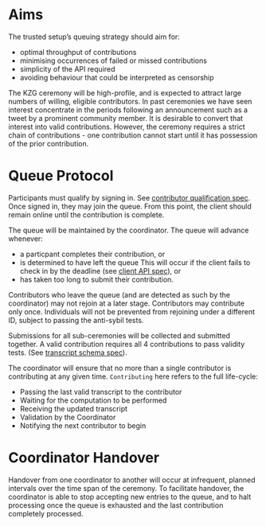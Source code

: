 # Aims

The trusted setup’s queuing strategy should aim for:
- optimal throughput of contributions 
- minimising occurrences of failed or missed contributions
- simplicity of the API required 
- avoiding behaviour that could be interpreted as censorship

The KZG ceremony will be high-profile, and is expected to attract large numbers of willing, eligible contributors. In past ceremonies we have seen interest 
concentrate in the periods following an announcement such as a tweet by a prominent community member. It is desirable to convert that interest into
valid contributions. However, the ceremony requires a strict chain of contributions - one contribution cannot start until it has possession of the prior contribution. 


# Queue Protocol

Participants must qualify by signing in. See [contributor qualification spec](./contributor-qualification.md). Once signed in, they may join the queue. From this point,
the client should remain online until the contribution is complete. 

The queue will be maintained by the coordinator. The queue will advance whenever:
- a particpant completes their contribution, or
- is determined to have left the queue This will occur if the client fails to check in by the deadline (see [client API spec](./clientApiSpec.md)), or 
- has taken too long to submit their contribution.  

Contributors who leave the queue (and are detected as such by the coordinator) may not rejoin at a later stage. Contributors may contribute only once. 
Individuals will not be prevented from rejoining under a different ID, subject to passing the anti-sybil tests.

Submissions for all sub-ceremonies will be collected and submitted together. A valid contribution requires all 4 contributions to pass validity tests. (See [ transcript schema spec](./transcriptSchema.json)). 

The coordinator will ensure that no more than a single contributor is contributing at any given time. `Contributing` here refers to the full life-cycle:
- Passing the last valid transcript to the contributor
- Waiting for the computation to be performed
- Receiving the updated transcript
- Validation by the Coordinator
- Notifying the next contributor to begin

# Coordinator Handover

Handover from one coordinator to another will occur at infrequent, planned intervals over the time span of the ceremony. To facilitate handover, the coordinator is able to stop accepting new entries to the queue, and to halt processing once the queue is exhausted and the last contribution completely processed. 
